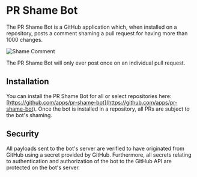 # PR Shame Bot

The PR Shame Bot is a GitHub application which, when installed on a repository, posts a comment shaming a pull request for having more than 1000 changes.

![Shame Comment](https://github.com/jacobtie/pr-shame-bot/tree/main/assets/shame-bot-animated.gif)

The PR Shame Bot will only ever post once on an individual pull request.

## Installation

You can install the PR Shame Bot for all or select repositories here: [https://github.com/apps/pr-shame-bot](https://github.com/apps/pr-shame-bot). Once the bot is installed in a repository, all PRs are subject to the bot's shaming.

## Security

All payloads sent to the bot's server are verified to have originated from GitHub using a secret provided by GitHub. Furthermore, all secrets relating to authentication and authorization of the bot to the GitHub API are protected on the bot's server.
